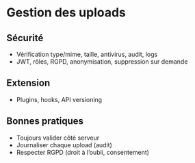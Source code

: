 # Gestion des uploads

## Sécurité
- Vérification type/mime, taille, antivirus, audit, logs
- JWT, rôles, RGPD, anonymisation, suppression sur demande

## Extension
- Plugins, hooks, API versioning

## Bonnes pratiques
- Toujours valider côté serveur
- Journaliser chaque upload (audit)
- Respecter RGPD (droit à l’oubli, consentement)
